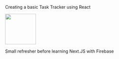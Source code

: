 Creating a basic Task Tracker using React

<img src="https://user-images.githubusercontent.com/88414565/146136334-af01b248-2b49-437a-9102-12e090e1b8bc.png" width="100">

Small refresher before learning Next.JS with Firebase
